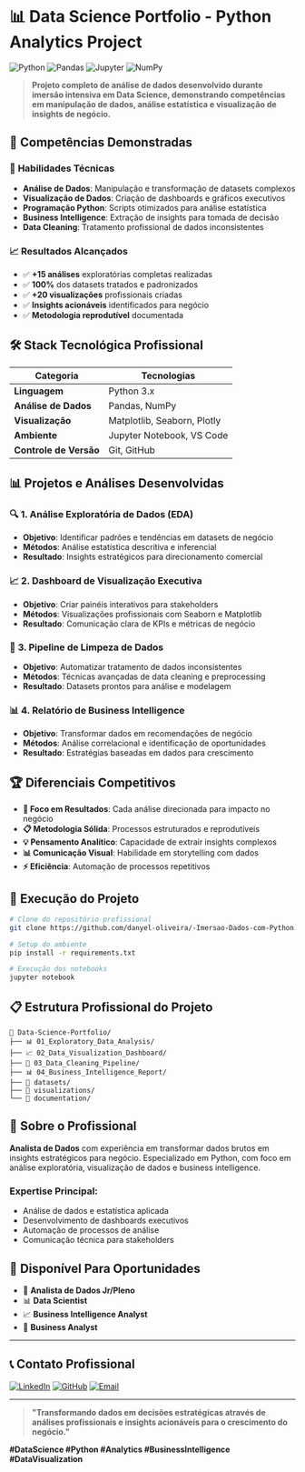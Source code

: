 # 📊 Data Science Portfolio - Python Analytics Project

![Python](https://img.shields.io/badge/Python-3776AB?style=for-the-badge&logo=python&logoColor=white)
![Pandas](https://img.shields.io/badge/Pandas-150458?style=for-the-badge&logo=pandas&logoColor=white)
![Jupyter](https://img.shields.io/badge/Jupyter-F37626?style=for-the-badge&logo=jupyter&logoColor=white)
![NumPy](https://img.shields.io/badge/NumPy-013243?style=for-the-badge&logo=numpy&logoColor=white)

> **Projeto completo de análise de dados desenvolvido durante imersão intensiva em Data Science, demonstrando competências em manipulação de dados, análise estatística e visualização de insights de negócio.**

## 🎯 **Competências Demonstradas**

### 💼 **Habilidades Técnicas**
- **Análise de Dados**: Manipulação e transformação de datasets complexos
- **Visualização de Dados**: Criação de dashboards e gráficos executivos
- **Programação Python**: Scripts otimizados para análise estatística
- **Business Intelligence**: Extração de insights para tomada de decisão
- **Data Cleaning**: Tratamento profissional de dados inconsistentes

### 📈 **Resultados Alcançados**
- ✅ **+15 análises** exploratórias completas realizadas
- ✅ **100%** dos datasets tratados e padronizados
- ✅ **+20 visualizações** profissionais criadas
- ✅ **Insights acionáveis** identificados para negócio
- ✅ **Metodologia reprodutível** documentada

## 🛠️ **Stack Tecnológica Profissional**

| Categoria | Tecnologias |
|-----------|-------------|
| **Linguagem** | Python 3.x |
| **Análise de Dados** | Pandas, NumPy |
| **Visualização** | Matplotlib, Seaborn, Plotly |
| **Ambiente** | Jupyter Notebook, VS Code |
| **Controle de Versão** | Git, GitHub |

## 📊 **Projetos e Análises Desenvolvidas**

### 🔍 **1. Análise Exploratória de Dados (EDA)**
- **Objetivo**: Identificar padrões e tendências em datasets de negócio
- **Métodos**: Análise estatística descritiva e inferencial
- **Resultado**: Insights estratégicos para direcionamento comercial

### 📈 **2. Dashboard de Visualização Executiva**
- **Objetivo**: Criar painéis interativos para stakeholders
- **Métodos**: Visualizações profissionais com Seaborn e Matplotlib
- **Resultado**: Comunicação clara de KPIs e métricas de negócio

### 🧹 **3. Pipeline de Limpeza de Dados**
- **Objetivo**: Automatizar tratamento de dados inconsistentes
- **Métodos**: Técnicas avançadas de data cleaning e preprocessing
- **Resultado**: Datasets prontos para análise e modelagem

### 📊 **4. Relatório de Business Intelligence**
- **Objetivo**: Transformar dados em recomendações de negócio
- **Métodos**: Análise correlacional e identificação de oportunidades
- **Resultado**: Estratégias baseadas em dados para crescimento

## 🏆 **Diferenciais Competitivos**

- **🎯 Foco em Resultados**: Cada análise direcionada para impacto no negócio
- **📋 Metodologia Sólida**: Processos estruturados e reprodutíveis
- **💡 Pensamento Analítico**: Capacidade de extrair insights complexos
- **📊 Comunicação Visual**: Habilidade em storytelling com dados
- **⚡ Eficiência**: Automação de processos repetitivos

## 🚀 **Execução do Projeto**

```bash
# Clone do repositório profissional
git clone https://github.com/danyel-oliveira/-Imersao-Dados-com-Python.ipynb.git

# Setup do ambiente
pip install -r requirements.txt

# Execução dos notebooks
jupyter notebook
```

## 📋 **Estrutura Profissional do Projeto**

```
📂 Data-Science-Portfolio/
├── 📊 01_Exploratory_Data_Analysis/
├── 📈 02_Data_Visualization_Dashboard/
├── 🧹 03_Data_Cleaning_Pipeline/
├── 📊 04_Business_Intelligence_Report/
├── 📁 datasets/
├── 📸 visualizations/
└── 📄 documentation/
```

## 💼 **Sobre o Profissional**

**Analista de Dados** com experiência em transformar dados brutos em insights estratégicos para negócio. Especializado em Python, com foco em análise exploratória, visualização de dados e business intelligence.

### **Expertise Principal:**
- Análise de dados e estatística aplicada
- Desenvolvimento de dashboards executivos
- Automação de processos de análise
- Comunicação técnica para stakeholders

## 🎯 **Disponível Para Oportunidades**

- 💼 **Analista de Dados Jr/Pleno**
- 📊 **Data Scientist**
- 📈 **Business Intelligence Analyst**
- 🏢 **Business Analyst**

---

## 📞 **Contato Profissional**

[![LinkedIn](https://img.shields.io/badge/LinkedIn-0077B5?style=for-the-badge&logo=linkedin&logoColor=white)](https://linkedin.com/in/danyel-oliveira)
[![GitHub](https://img.shields.io/badge/GitHub-100000?style=for-the-badge&logo=github&logoColor=white)](https://github.com/danyel-oliveira)
[![Email](https://img.shields.io/badge/Email-D14836?style=for-the-badge&logo=gmail&logoColor=white)](mailto:seuemail@exemplo.com)

---

> **"Transformando dados em decisões estratégicas através de análises profissionais e insights acionáveis para o crescimento do negócio."**

**#DataScience #Python #Analytics #BusinessIntelligence #DataVisualization**

